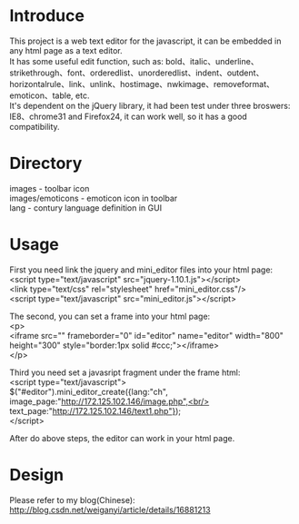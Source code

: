 Introduce
=====
This project is a web text editor for the javascript, it can be embedded in any html page as a text editor.<br/>
It has some useful edit function, such as: bold、italic、underline、strikethrough、font、orderedlist、unorderedlist、indent、outdent、horizontalrule、link、unlink、hostimage、nwkimage、removeformat、emoticon、table, etc.<br/>
It's dependent on the jQuery library, it had been test under three broswers: IE8、chrome31 and Firefox24, it can work well, so it has a good compatibility.<br/>

Directory
=====
images - toolbar icon<br/>
images/emoticons - emoticon icon in toolbar<br/>
lang - contury language definition in GUI<br/>

Usage
=====
First you need link the jquery and mini_editor files into your html page:<br/>
\<script type="text/javascript" src="jquery-1.10.1.js"\>\</script\><br/>
\<link type="text/css" rel="stylesheet" href="mini_editor.css"/\><br/>
\<script type="text/javascript" src="mini_editor.js"\>\</script\><br/>

The second, you can set a frame into your html page:<br/>
\<p\><br/>
	\<iframe src="" frameborder="0" id="editor" name="editor" width="800" height="300" style="border:1px solid #ccc;"\>\</iframe\><br/>
\</p\><br/>

Third you need set a javasript fragment under the frame html:<br/>
\<script type="text/javascript"\><br/>
    $("#editor").mini_editor_create({lang:"ch", <br/>
                                    image_page:"http://172.125.102.146/image.php",<br/>
                                    text_page:"http://172.125.102.146/text1.php"});<br/>
\</script\><br/>

After do above steps, the editor can work in your html page.<br/>

Design
=====
Please refer to my blog(Chinese):<br/>
http://blog.csdn.net/weiganyi/article/details/16881213<br/>
